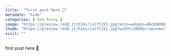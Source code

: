 ```yaml
---
title:  "first post here 🥰"
metadate: "hide"
categories: [ God Pussy ]
image: "https://preview.redd.it/h1ksriul7tj51.jpg?auto=webp&s=46cb9d08a429beadab64a06d316fd0b7141df952"
thumb: "https://preview.redd.it/h1ksriul7tj51.jpg?width=1080&crop=smart&auto=webp&s=d7d22cfc1a302d3f4d8ca475aaffb9e4f3861a91"
visit: ""
---
```

first post here 🥰
